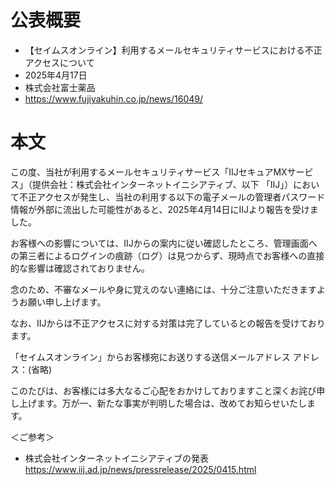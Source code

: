 # 公表概要
- 【セイムスオンライン】利用するメールセキュリティサービスにおける不正アクセスについて
- 2025年4月17日
- 株式会社富士薬品
- https://www.fujiyakuhin.co.jp/news/16049/

# 本文
この度、当社が利用するメールセキュリティサービス「IIJセキュアMXサービス」（提供会社：株式会社インターネットイニシアティブ、以下 「IIJ」）において不正アクセスが発生し、当社の利用する以下の電子メールの管理者パスワード情報が外部に流出した可能性があると、2025年4月14日にIIJより報告を受けました。

お客様への影響については、IIJからの案内に従い確認したところ、管理画面への第三者によるログインの痕跡（ログ）は見つからず、現時点でお客様への直接的な影響は確認されておりません。

念のため、不審なメールや身に覚えのない連絡には、十分ご注意いただきますようお願い申し上げます。

なお、IIJからは不正アクセスに対する対策は完了しているとの報告を受けております。

「セイムスオンライン」からお客様宛にお送りする送信メールアドレス
アドレス：(省略)

このたびは、お客様には多大なるご心配をおかけしておりますこと深くお詫び申し上げます。万が一、新たな事実が判明した場合は、改めてお知らせいたします。

＜ご参考＞
- 株式会社インターネットイニシアティブの発表
https://www.iij.ad.jp/news/pressrelease/2025/0415.html
